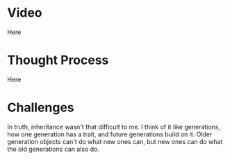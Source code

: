 # Video
Here
# Thought Process
Here
# Challenges
In truth, inheritance wasn't that difficult to me. I think of it like generations, how one generation has a trait, and future generations build on it. Older generation objects can't do what new ones can, but new ones can do what the old generations can also do.
